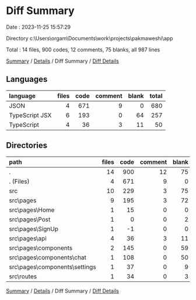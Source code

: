 # Diff Summary

Date : 2023-11-25 15:57:29

Directory c:\\Users\\orgam\\Documents\\work\\projects\\pakmaweshi\\app

Total : 14 files,  900 codes, 12 comments, 75 blanks, all 987 lines

[Summary](results.md) / [Details](details.md) / Diff Summary / [Diff Details](diff-details.md)

## Languages
| language | files | code | comment | blank | total |
| :--- | ---: | ---: | ---: | ---: | ---: |
| JSON | 4 | 671 | 9 | 0 | 680 |
| TypeScript JSX | 6 | 193 | 0 | 64 | 257 |
| TypeScript | 4 | 36 | 3 | 11 | 50 |

## Directories
| path | files | code | comment | blank | total |
| :--- | ---: | ---: | ---: | ---: | ---: |
| . | 14 | 900 | 12 | 75 | 987 |
| . (Files) | 4 | 671 | 9 | 0 | 680 |
| src | 10 | 229 | 3 | 75 | 307 |
| src\\pages | 9 | 195 | 3 | 72 | 270 |
| src\\pages\\Home | 1 | 15 | 0 | 0 | 15 |
| src\\pages\\Post | 1 | 0 | 0 | 2 | 2 |
| src\\pages\\SignUp | 1 | -1 | 0 | 0 | -1 |
| src\\pages\\api | 4 | 36 | 3 | 11 | 50 |
| src\\pages\\components | 2 | 145 | 0 | 59 | 204 |
| src\\pages\\components\\chat | 1 | 108 | 0 | 50 | 158 |
| src\\pages\\components\\settings | 1 | 37 | 0 | 9 | 46 |
| src\\routes | 1 | 34 | 0 | 3 | 37 |

[Summary](results.md) / [Details](details.md) / Diff Summary / [Diff Details](diff-details.md)